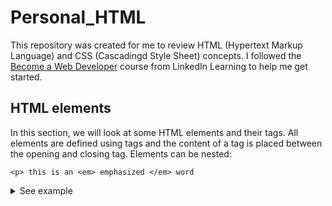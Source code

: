 # Personal_HTML

This repository was created for me to review HTML (Hypertext Markup Language) and CSS (Cascadingd Style Sheet) concepts. I followed the [Become a Web Developer](https://www.linkedin.com/learning/paths/become-a-web-developer?u=36758476) course from LinkedIn Learning to help me get started.

## HTML elements

In this section, we will look at some HTML elements and their tags. All elements are defined using tags and the content of a tag is placed between the opening and closing tag. 
Elements can be nested:

`<p> this is an <em> emphasized </em> word` 
<details>
  <summary> See example </summary>
    <p> this is an <em> emphasized </em> word 
</details>
